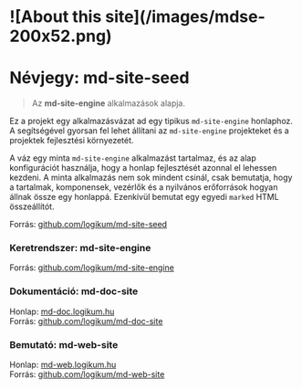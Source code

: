 <!-- ======================================================================
--- Search engine
title:          Névjegy
keywords:       névjegy
description:    Az md-site-seed projekt névjegye.
--- Menu system
order:          100
text:           Névjegy
hidden:         false
umbel:          false
--- Page properties
id:             /about
document:       
layout:         
searchable:     true
======================================================================= -->

<h1 class="pull-right">
![About this site](/images/mdse-200x52.png)
</h1>

# Névjegy: md-site-seed

> Az **md-site-engine** alkalmazások alapja.

Ez a projekt egy alkalmazásvázat ad egy tipikus `md-site-engine` honlaphoz. A
segítségével gyorsan fel lehet állítani az `md-site-engine` projekteket és a
projektek fejlesztési környezetét.

A váz egy minta `md-site-engine` alkalmazást tartalmaz, és az alap konfigurációt
használja, hogy a honlap fejlesztését azonnal el lehessen kezdeni. A minta
alkalmazás nem sok mindent csinál, csak bemutatja, hogy a tartalmak, komponensek,
vezérlők és a nyilvános erőforrások hogyan állnak össze egy honlappá. Ezenkívül
bemutat egy egyedi `marked` HTML összeállítót.

Forrás: [github.com/logikum/md-site-seed](https://github.com/logikum/md-site-seed "|_blank")

### Keretrendszer: md-site-engine

Forrás: [github.com/logikum/md-site-engine](https://github.com/logikum/md-site-engine "|_blank")

### Dokumentáció: md-doc-site

Honlap: [md-doc.logikum.hu](http://md-doc.logikum.hu "|_blank")  
Forrás: [github.com/logikum/md-doc-site](https://github.com/logikum/md-doc-site "|_blank")

### Bemutató: md-web-site

Honlap: [md-web.logikum.hu](http://md-web.logikum.hu "|_blank")  
Forrás: [github.com/logikum/md-web-site](https://github.com/logikum/md-web-site "|_blank")
